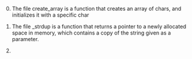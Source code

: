 0. The file create_array is a function that creates an array of chars, 
and initializes it with a specific char

1. The file _strdup is a function that returns a pointer to a newly allocated space in memory, 
which contains a copy of the string given as a parameter.

2.
